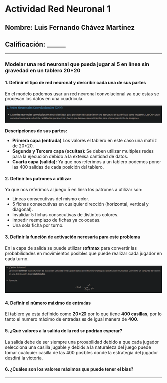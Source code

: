 # Actividad Red Neuronal 1

## Nombre: Luis Fernando Chávez Martínez

## Calificación: ______

---

### Modelar una red neuronal que pueda jugar al 5 en línea sin gravedad en un tablero 20*20

#### 1. Definir el tipo de red neuronal y describir cada una de sus partes

En el modelo podemos usar un red neuronal convolucional ya que estas se procesan los datos en una cuadricula.

![CNN de los apuntes del profe](./assets/images/CNN.png)

**Descripciones de sus partes:**

- **Primera capa (entrada)** Los valores el tablero en este caso una matriz de 20*20.
- **Segunda y Tercera capa (ocultas):** Se deben utilizar multiples redes para la ejecución debido a la extensa cantidad de datos.
- **Cuarta capa (salida):** Ya que nos referimos a un tablero podemos poner las 400 salidas de cada posición del tablero.

#### 2. Definir los patrones a utilizar

Ya que nos referimos al juego 5 en linea los patrones a utilizar son:

- Lineas consecutivas del mismo color.
- 5 fichas consecutivas en cualquier dirección (horizontal, vertical y diagonal).
- Invalidar 5 fichas consecutivas de distintos colores.
- Impedir reemplazo de fichas ya colocadas.
- Una sola ficha por turno.

#### 3. Definir la función de activación necesaria para este problema

En la capa de salida se puede utilizar **softmax** para convertir las probabilidades en movimientos posibles que puede realizar cada jugador en cada turno.

![Softmax de los apuntes del profe](./assets/images/softmax.png)

#### 4. Definir el número máximo de entradas

El tablero ya esta definido como **20*20** por lo que tiene **400 casillas**, por lo tanto el numero máximo de entradas es de igual manera de **400**.

#### 5. ¿Qué valores a la salida de la red se podrían esperar?

La salida debe de ser siempre una probabilidad debido a que cada jugador selecciona una casilla jugable y debido a la naturaleza del juego puede tomar cualquier casilla de las 400 posibles donde la estrategia del jugador desdirá la victoria.

#### 6. ¿Cuáles son los valores máximos que puede tener el bias?

---
